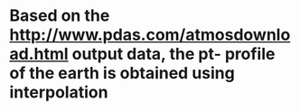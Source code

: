 # Based on the  http://www.pdas.com/atmosdownload.html output data, the pt- profile of the earth is obtained using interpolation 
